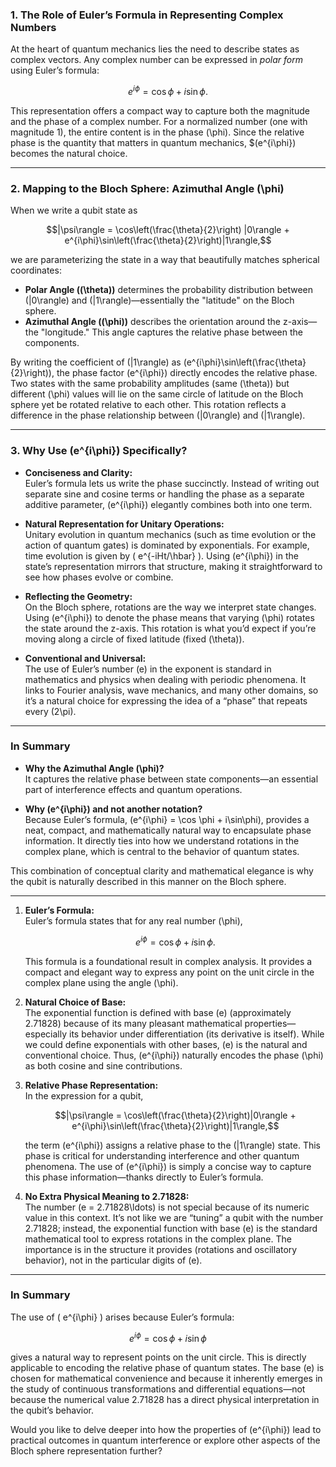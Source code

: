 ### 1. The Role of Euler’s Formula in Representing Complex Numbers

At the heart of quantum mechanics lies the need to describe states as complex vectors. Any complex number can be expressed in *polar form* using Euler’s formula:

```math
e^{i\phi} = \cos \phi + i \sin\phi.
```

This representation offers a compact way to capture both the magnitude and the phase of a complex number. For a normalized number (one with magnitude 1), the entire content is in the phase \(\phi\). Since the relative phase is the quantity that matters in quantum mechanics, $\(e^{i\phi}\) becomes the natural choice.

---

### 2. Mapping to the Bloch Sphere: Azimuthal Angle \(\phi\)

When we write a qubit state as

```math
|\psi\rangle = \cos\left(\frac{\theta}{2}\right) |0\rangle + e^{i\phi}\sin\left(\frac{\theta}{2}\right)|1\rangle,
```

we are parameterizing the state in a way that beautifully matches spherical coordinates:

- **Polar Angle (\(\theta\))** determines the probability distribution between \(|0\rangle\) and \(|1\rangle\)—essentially the "latitude" on the Bloch sphere.
- **Azimuthal Angle (\(\phi\))** describes the orientation around the z-axis—the "longitude." This angle captures the relative phase between the components.

By writing the coefficient of \(|1\rangle\) as \(e^{i\phi}\sin\left(\frac{\theta}{2}\right)\), the phase factor \(e^{i\phi}\) directly encodes the relative phase. Two states with the same probability amplitudes (same \(\theta\)) but different \(\phi\) values will lie on the same circle of latitude on the Bloch sphere yet be rotated relative to each other. This rotation reflects a difference in the phase relationship between \(|0\rangle\) and \(|1\rangle\).

---

### 3. Why Use \(e^{i\phi}\) Specifically?

- **Conciseness and Clarity:**  
  Euler’s formula lets us write the phase succinctly. Instead of writing out separate sine and cosine terms or handling the phase as a separate additive parameter, \(e^{i\phi}\) elegantly combines both into one term.
  
- **Natural Representation for Unitary Operations:**  
  Unitary evolution in quantum mechanics (such as time evolution or the action of quantum gates) is dominated by exponentials. For example, time evolution is given by \( e^{-iHt/\hbar} \). Using \(e^{i\phi}\) in the state’s representation mirrors that structure, making it straightforward to see how phases evolve or combine.
  
- **Reflecting the Geometry:**  
  On the Bloch sphere, rotations are the way we interpret state changes. Using \(e^{i\phi}\) to denote the phase means that varying \(\phi\) rotates the state around the z-axis. This rotation is what you’d expect if you’re moving along a circle of fixed latitude (fixed \(\theta\)).

- **Conventional and Universal:**  
  The use of Euler’s number \(e\) in the exponent is standard in mathematics and physics when dealing with periodic phenomena. It links to Fourier analysis, wave mechanics, and many other domains, so it’s a natural choice for expressing the idea of a “phase” that repeats every \(2\pi\).

---

### In Summary

- **Why the Azimuthal Angle \(\phi\)?**  
  It captures the relative phase between state components—an essential part of interference effects and quantum operations.
  
- **Why \(e^{i\phi}\) and not another notation?**  
  Because Euler’s formula, \(e^{i\phi} = \cos \phi + i\sin\phi\), provides a neat, compact, and mathematically natural way to encapsulate phase information. It directly ties into how we understand rotations in the complex plane, which is central to the behavior of quantum states.

This combination of conceptual clarity and mathematical elegance is why the qubit is naturally described in this manner on the Bloch sphere.

---

1. **Euler’s Formula:**  
   Euler’s formula states that for any real number \(\phi\),

   ```math
   e^{i\phi} = \cos\phi + i\sin\phi.
   ```

   This formula is a foundational result in complex analysis. It provides a compact and elegant way to express any point on the unit circle in the complex plane using the angle \(\phi\).

2. **Natural Choice of Base:**  
   The exponential function is defined with base \(e\) (approximately 2.71828) because of its many pleasant mathematical properties—especially its behavior under differentiation (its derivative is itself). While we could define exponentials with other bases, \(e\) is the natural and conventional choice. Thus, \(e^{i\phi}\) naturally encodes the phase \(\phi\) as both cosine and sine contributions.

3. **Relative Phase Representation:**  
   In the expression for a qubit,

   ```math
   |\psi\rangle = \cos\left(\frac{\theta}{2}\right)|0\rangle + e^{i\phi}\sin\left(\frac{\theta}{2}\right)|1\rangle,
   ```

   the term \(e^{i\phi}\) assigns a relative phase to the \(|1\rangle\) state. This phase is critical for understanding interference and other quantum phenomena. The use of \(e^{i\phi}\) is simply a concise way to capture this phase information—thanks directly to Euler’s formula.

4. **No Extra Physical Meaning to 2.71828:**  
   The number \(e = 2.71828\ldots\) is not special because of its numeric value in this context. It’s not like we are “tuning” a qubit with the number 2.71828; instead, the exponential function with base \(e\) is the standard mathematical tool to express rotations in the complex plane. The importance is in the structure it provides (rotations and oscillatory behavior), not in the particular digits of \(e\).

---

### In Summary

The use of \( e^{i\phi} \) arises because Euler’s formula:

```math
e^{i\phi} = \cos\phi + i\sin\phi
```

gives a natural way to represent points on the unit circle. This is directly applicable to encoding the relative phase of quantum states. The base \(e\) is chosen for mathematical convenience and because it inherently emerges in the study of continuous transformations and differential equations—not because the numerical value 2.71828 has a direct physical interpretation in the qubit’s behavior.

Would you like to delve deeper into how the properties of \(e^{i\phi}\) lead to practical outcomes in quantum interference or explore other aspects of the Bloch sphere representation further?
